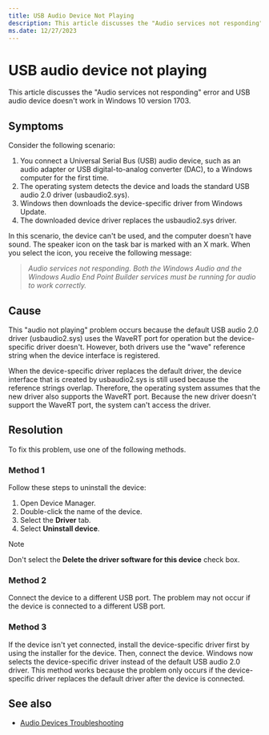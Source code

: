 ```yaml
---
title: USB Audio Device Not Playing
description: This article discusses the "Audio services not responding" error.
ms.date: 12/27/2023
---
```


# USB audio device not playing

This article discusses the "Audio services not responding" error and USB audio device doesn't work in Windows 10 version 1703.

## Symptoms

Consider the following scenario:

1. You connect a Universal Serial Bus (USB) audio device, such as an audio adapter or USB digital-to-analog converter (DAC), to a Windows computer for the first time.
2. The operating system detects the device and loads the standard USB audio 2.0 driver (usbaudio2.sys).
3. Windows then downloads the device-specific driver from Windows Update.
4. The downloaded device driver replaces the usbaudio2.sys driver.

In this scenario, the device can't be used, and the computer doesn't have sound. The speaker icon on the task bar is marked with an X mark. When you select the icon, you receive the following message:

> *Audio services not responding. Both the Windows Audio and the Windows Audio End Point Builder services must be running for audio to work correctly.*

## Cause

This "audio not playing" problem occurs because the default USB audio 2.0 driver (usbaudio2.sys) uses the WaveRT port for operation but the device-specific driver doesn't. However, both drivers use the "wave" reference string when the device interface is registered.

When the device-specific driver replaces the default driver, the device interface that is created by usbaudio2.sys is still used because the reference strings overlap. Therefore, the operating system assumes that the new driver also supports the WaveRT port. Because the new driver doesn't support the WaveRT port, the system can't access the driver.

## Resolution

To fix this problem, use one of the following methods.

### Method 1

Follow these steps to uninstall the device:

1. Open Device Manager.
1. Double-click the name of the device.
1. Select the **Driver** tab.
1. Select **Uninstall device**.

> [!NOTE]
> Don't select the **Delete the driver software for this device** check box.

### Method 2

Connect the device to a different USB port. The problem may not occur if the device is connected to a different USB port.

### Method 3

If the device isn't yet connected, install the device-specific driver first by using the installer for the device. Then, connect the device. Windows now selects the device-specific driver instead of the default USB audio 2.0 driver. This method works because the problem only occurs if the device-specific driver replaces the default driver after the device is connected.

## See also

- [Audio Devices Troubleshooting](audio-devices-troubleshooting.md)
